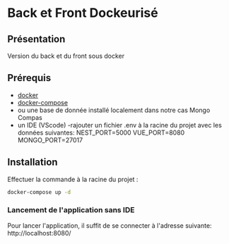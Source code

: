 # Back et Front Dockeurisé

## Présentation

Version du back et du front sous docker

## Prérequis

- [docker](https://docs.docker.com/get-docker/)
- [docker-compose](https://docs.docker.com/compose/install/)
- ou une base de donnée installé localement dans notre cas Mongo Compas
- un IDE (VScode)
-rajouter un fichier .env à la racine du projet avec  les données suivantes:
NEST_PORT=5000
VUE_PORT=8080
MONGO_PORT=27017

## Installation

Effectuer la commande à la racine du projet :

```bash
docker-compose up -d
```

### Lancement de l'application sans IDE

Pour lancer l'application, il suffit de se connecter à l'adresse suivante:
http://localhost:8080/
